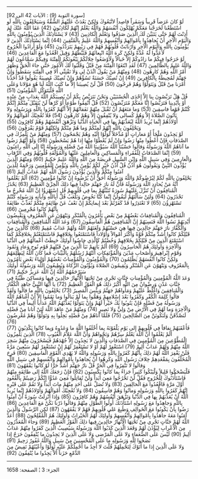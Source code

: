 ------------------------------------------------------------------------

\[سورة التوبة (9) : الآيات 42 الى 92\]  
لَوْ كانَ عَرَضاً قَرِيباً وَسَفَراً قاصِداً لاتَّبَعُوكَ وَلكِنْ بَعُدَتْ عَلَيْهِمُ الشُّقَّةُ وَسَيَحْلِفُونَ
بِاللَّهِ لَوِ اسْتَطَعْنا لَخَرَجْنا مَعَكُمْ يُهْلِكُونَ أَنْفُسَهُمْ وَاللَّهُ يَعْلَمُ إِنَّهُمْ لَكاذِبُونَ (42)
عَفَا اللَّهُ عَنْكَ لِمَ أَذِنْتَ لَهُمْ حَتَّى يَتَبَيَّنَ لَكَ الَّذِينَ صَدَقُوا وَتَعْلَمَ الْكاذِبِينَ (43) لا
يَسْتَأْذِنُكَ الَّذِينَ يُؤْمِنُونَ بِاللَّهِ وَالْيَوْمِ الْآخِرِ أَنْ يُجاهِدُوا بِأَمْوالِهِمْ وَأَنْفُسِهِمْ
وَاللَّهُ عَلِيمٌ بِالْمُتَّقِينَ (44) إِنَّما يَسْتَأْذِنُكَ الَّذِينَ لا يُؤْمِنُونَ بِاللَّهِ وَالْيَوْمِ الْآخِرِ
وَارْتابَتْ قُلُوبُهُمْ فَهُمْ فِي رَيْبِهِمْ يَتَرَدَّدُونَ (45) وَلَوْ أَرادُوا الْخُرُوجَ لَأَعَدُّوا لَهُ عُدَّةً
وَلكِنْ كَرِهَ اللَّهُ انْبِعاثَهُمْ فَثَبَّطَهُمْ وَقِيلَ اقْعُدُوا مَعَ الْقاعِدِينَ (46)  
لَوْ خَرَجُوا فِيكُمْ ما زادُوكُمْ إِلاَّ خَبالاً وَلَأَوْضَعُوا خِلالَكُمْ يَبْغُونَكُمُ الْفِتْنَةَ وَفِيكُمْ
سَمَّاعُونَ لَهُمْ وَاللَّهُ عَلِيمٌ بِالظَّالِمِينَ (47) لَقَدِ ابْتَغَوُا الْفِتْنَةَ مِنْ قَبْلُ وَقَلَّبُوا لَكَ
الْأُمُورَ حَتَّى جاءَ الْحَقُّ وَظَهَرَ أَمْرُ اللَّهِ وَهُمْ كارِهُونَ (48) وَمِنْهُمْ مَنْ يَقُولُ ائْذَنْ لِي
وَلا تَفْتِنِّي أَلا فِي الْفِتْنَةِ سَقَطُوا وَإِنَّ جَهَنَّمَ لَمُحِيطَةٌ بِالْكافِرِينَ (49) إِنْ تُصِبْكَ
حَسَنَةٌ تَسُؤْهُمْ وَإِنْ تُصِبْكَ مُصِيبَةٌ يَقُولُوا قَدْ أَخَذْنا أَمْرَنا مِنْ قَبْلُ وَيَتَوَلَّوْا وَهُمْ فَرِحُونَ
(50) قُلْ لَنْ يُصِيبَنا إِلاَّ ما كَتَبَ اللَّهُ لَنا هُوَ مَوْلانا وَعَلَى اللَّهِ فَلْيَتَوَكَّلِ
الْمُؤْمِنُونَ (51)  
قُلْ هَلْ تَرَبَّصُونَ بِنا إِلاَّ إِحْدَى الْحُسْنَيَيْنِ وَنَحْنُ نَتَرَبَّصُ بِكُمْ أَنْ يُصِيبَكُمُ اللَّهُ بِعَذابٍ
مِنْ عِنْدِهِ أَوْ بِأَيْدِينا فَتَرَبَّصُوا إِنَّا مَعَكُمْ مُتَرَبِّصُونَ (52) قُلْ أَنْفِقُوا طَوْعاً أَوْ كَرْهاً
لَنْ يُتَقَبَّلَ مِنْكُمْ إِنَّكُمْ كُنْتُمْ قَوْماً فاسِقِينَ (53) وَما مَنَعَهُمْ أَنْ تُقْبَلَ مِنْهُمْ نَفَقاتُهُمْ
إِلاَّ أَنَّهُمْ كَفَرُوا بِاللَّهِ وَبِرَسُولِهِ وَلا يَأْتُونَ الصَّلاةَ إِلاَّ وَهُمْ كُسالى وَلا يُنْفِقُونَ
إِلاَّ وَهُمْ كارِهُونَ (54) فَلا تُعْجِبْكَ أَمْوالُهُمْ وَلا أَوْلادُهُمْ إِنَّما يُرِيدُ اللَّهُ لِيُعَذِّبَهُمْ
بِها فِي الْحَياةِ الدُّنْيا وَتَزْهَقَ أَنْفُسُهُمْ وَهُمْ كافِرُونَ (55) وَيَحْلِفُونَ بِاللَّهِ إِنَّهُمْ
لَمِنْكُمْ وَما هُمْ مِنْكُمْ وَلكِنَّهُمْ قَوْمٌ يَفْرَقُونَ (56)  
لَوْ يَجِدُونَ مَلْجَأً أَوْ مَغاراتٍ أَوْ مُدَّخَلاً لَوَلَّوْا إِلَيْهِ وَهُمْ يَجْمَحُونَ (57) وَمِنْهُمْ مَنْ
يَلْمِزُكَ فِي الصَّدَقاتِ فَإِنْ أُعْطُوا مِنْها رَضُوا وَإِنْ لَمْ يُعْطَوْا مِنْها إِذا هُمْ يَسْخَطُونَ
(58) وَلَوْ أَنَّهُمْ رَضُوا ما آتاهُمُ اللَّهُ وَرَسُولُهُ وَقالُوا حَسْبُنَا اللَّهُ سَيُؤْتِينَا اللَّهُ
مِنْ فَضْلِهِ وَرَسُولُهُ إِنَّا إِلَى اللَّهِ راغِبُونَ (59) إِنَّمَا الصَّدَقاتُ لِلْفُقَراءِ وَالْمَساكِينِ
وَالْعامِلِينَ عَلَيْها وَالْمُؤَلَّفَةِ قُلُوبُهُمْ وَفِي الرِّقابِ وَالْغارِمِينَ وَفِي سَبِيلِ اللَّهِ وَابْنِ
السَّبِيلِ فَرِيضَةً مِنَ اللَّهِ وَاللَّهُ عَلِيمٌ حَكِيمٌ (60) وَمِنْهُمُ الَّذِينَ يُؤْذُونَ النَّبِيَّ
وَيَقُولُونَ هُوَ أُذُنٌ قُلْ أُذُنُ خَيْرٍ لَكُمْ يُؤْمِنُ بِاللَّهِ وَيُؤْمِنُ لِلْمُؤْمِنِينَ وَرَحْمَةٌ لِلَّذِينَ
آمَنُوا مِنْكُمْ وَالَّذِينَ يُؤْذُونَ رَسُولَ اللَّهِ لَهُمْ عَذابٌ أَلِيمٌ (61)  
يَحْلِفُونَ بِاللَّهِ لَكُمْ لِيُرْضُوكُمْ وَاللَّهُ وَرَسُولُهُ أَحَقُّ أَنْ يُرْضُوهُ إِنْ كانُوا مُؤْمِنِينَ (62)
أَلَمْ يَعْلَمُوا أَنَّهُ مَنْ يُحادِدِ اللَّهَ وَرَسُولَهُ فَأَنَّ لَهُ نارَ جَهَنَّمَ خالِداً فِيها ذلِكَ الْخِزْيُ
الْعَظِيمُ (63) يَحْذَرُ الْمُنافِقُونَ أَنْ تُنَزَّلَ عَلَيْهِمْ سُورَةٌ تُنَبِّئُهُمْ بِما فِي قُلُوبِهِمْ قُلِ
اسْتَهْزِؤُا إِنَّ اللَّهَ مُخْرِجٌ ما تَحْذَرُونَ (64) وَلَئِنْ سَأَلْتَهُمْ لَيَقُولُنَّ إِنَّما كُنَّا نَخُوضُ
وَنَلْعَبُ قُلْ أَبِاللَّهِ وَآياتِهِ وَرَسُولِهِ كُنْتُمْ تَسْتَهْزِؤُنَ (65) لا تَعْتَذِرُوا قَدْ كَفَرْتُمْ بَعْدَ
إِيمانِكُمْ إِنْ نَعْفُ عَنْ طائِفَةٍ مِنْكُمْ نُعَذِّبْ طائِفَةً بِأَنَّهُمْ كانُوا مُجْرِمِينَ (66)  
الْمُنافِقُونَ وَالْمُنافِقاتُ بَعْضُهُمْ مِنْ بَعْضٍ يَأْمُرُونَ بِالْمُنْكَرِ وَيَنْهَوْنَ عَنِ الْمَعْرُوفِ
وَيَقْبِضُونَ أَيْدِيَهُمْ نَسُوا اللَّهَ فَنَسِيَهُمْ إِنَّ الْمُنافِقِينَ هُمُ الْفاسِقُونَ (67) وَعَدَ اللَّهُ
الْمُنافِقِينَ وَالْمُنافِقاتِ وَالْكُفَّارَ نارَ جَهَنَّمَ خالِدِينَ فِيها هِيَ حَسْبُهُمْ وَلَعَنَهُمُ اللَّهُ
وَلَهُمْ عَذابٌ مُقِيمٌ (68) كَالَّذِينَ مِنْ قَبْلِكُمْ كانُوا أَشَدَّ مِنْكُمْ قُوَّةً وَأَكْثَرَ أَمْوالاً
وَأَوْلاداً فَاسْتَمْتَعُوا بِخَلاقِهِمْ فَاسْتَمْتَعْتُمْ بِخَلاقِكُمْ كَمَا اسْتَمْتَعَ الَّذِينَ مِنْ قَبْلِكُمْ
بِخَلاقِهِمْ وَخُضْتُمْ كَالَّذِي خاضُوا أُولئِكَ حَبِطَتْ أَعْمالُهُمْ فِي الدُّنْيا وَالْآخِرَةِ وَأُولئِكَ هُمُ
الْخاسِرُونَ (69) أَلَمْ يَأْتِهِمْ نَبَأُ الَّذِينَ مِنْ قَبْلِهِمْ قَوْمِ نُوحٍ وَعادٍ وَثَمُودَ وَقَوْمِ
إِبْراهِيمَ وَأَصْحابِ مَدْيَنَ وَالْمُؤْتَفِكاتِ أَتَتْهُمْ رُسُلُهُمْ بِالْبَيِّناتِ فَما كانَ اللَّهُ لِيَظْلِمَهُمْ
وَلكِنْ كانُوا أَنْفُسَهُمْ يَظْلِمُونَ (70) وَالْمُؤْمِنُونَ وَالْمُؤْمِناتُ بَعْضُهُمْ أَوْلِياءُ بَعْضٍ
يَأْمُرُونَ بِالْمَعْرُوفِ وَيَنْهَوْنَ عَنِ الْمُنْكَرِ وَيُقِيمُونَ الصَّلاةَ وَيُؤْتُونَ الزَّكاةَ وَيُطِيعُونَ
اللَّهَ وَرَسُولَهُ أُولئِكَ سَيَرْحَمُهُمُ اللَّهُ إِنَّ اللَّهَ عَزِيزٌ حَكِيمٌ (71)  
وَعَدَ اللَّهُ الْمُؤْمِنِينَ وَالْمُؤْمِناتِ جَنَّاتٍ تَجْرِي مِنْ تَحْتِهَا الْأَنْهارُ خالِدِينَ فِيها
وَمَساكِنَ طَيِّبَةً فِي جَنَّاتِ عَدْنٍ وَرِضْوانٌ مِنَ اللَّهِ أَكْبَرُ ذلِكَ هُوَ الْفَوْزُ الْعَظِيمُ (72) يا
أَيُّهَا النَّبِيُّ جاهِدِ الْكُفَّارَ وَالْمُنافِقِينَ وَاغْلُظْ عَلَيْهِمْ وَمَأْواهُمْ جَهَنَّمُ وَبِئْسَ الْمَصِيرُ
(73) يَحْلِفُونَ بِاللَّهِ ما قالُوا وَلَقَدْ قالُوا كَلِمَةَ الْكُفْرِ وَكَفَرُوا بَعْدَ إِسْلامِهِمْ
وَهَمُّوا بِما لَمْ يَنالُوا وَما نَقَمُوا إِلاَّ أَنْ أَغْناهُمُ اللَّهُ وَرَسُولُهُ مِنْ فَضْلِهِ فَإِنْ
يَتُوبُوا يَكُ خَيْراً لَهُمْ وَإِنْ يَتَوَلَّوْا يُعَذِّبْهُمُ اللَّهُ عَذاباً أَلِيماً فِي الدُّنْيا وَالْآخِرَةِ
وَما لَهُمْ فِي الْأَرْضِ مِنْ وَلِيٍّ وَلا نَصِيرٍ (74) وَمِنْهُمْ مَنْ عاهَدَ اللَّهَ لَئِنْ آتانا مِنْ
فَضْلِهِ لَنَصَّدَّقَنَّ وَلَنَكُونَنَّ مِنَ الصَّالِحِينَ (75) فَلَمَّا آتاهُمْ مِنْ فَضْلِهِ بَخِلُوا بِهِ وَتَوَلَّوْا
وَهُمْ مُعْرِضُونَ (76)  
فَأَعْقَبَهُمْ نِفاقاً فِي قُلُوبِهِمْ إِلى يَوْمِ يَلْقَوْنَهُ بِما أَخْلَفُوا اللَّهَ ما وَعَدُوهُ وَبِما
كانُوا يَكْذِبُونَ (77) أَلَمْ يَعْلَمُوا أَنَّ اللَّهَ يَعْلَمُ سِرَّهُمْ وَنَجْواهُمْ وَأَنَّ اللَّهَ عَلاَّمُ
الْغُيُوبِ (78) الَّذِينَ يَلْمِزُونَ الْمُطَّوِّعِينَ مِنَ الْمُؤْمِنِينَ فِي الصَّدَقاتِ وَالَّذِينَ لا يَجِدُونَ
إِلاَّ جُهْدَهُمْ فَيَسْخَرُونَ مِنْهُمْ سَخِرَ اللَّهُ مِنْهُمْ وَلَهُمْ عَذابٌ أَلِيمٌ (79) اسْتَغْفِرْ لَهُمْ أَوْ
لا تَسْتَغْفِرْ لَهُمْ إِنْ تَسْتَغْفِرْ لَهُمْ سَبْعِينَ مَرَّةً فَلَنْ يَغْفِرَ اللَّهُ لَهُمْ ذلِكَ بِأَنَّهُمْ كَفَرُوا
بِاللَّهِ وَرَسُولِهِ وَاللَّهُ لا يَهْدِي الْقَوْمَ الْفاسِقِينَ (80) فَرِحَ الْمُخَلَّفُونَ بِمَقْعَدِهِمْ خِلافَ
رَسُولِ اللَّهِ وَكَرِهُوا أَنْ يُجاهِدُوا بِأَمْوالِهِمْ وَأَنْفُسِهِمْ فِي سَبِيلِ اللَّهِ وَقالُوا لا
تَنْفِرُوا فِي الْحَرِّ قُلْ نارُ جَهَنَّمَ أَشَدُّ حَرًّا لَوْ كانُوا يَفْقَهُونَ (81)  
فَلْيَضْحَكُوا قَلِيلاً وَلْيَبْكُوا كَثِيراً جَزاءً بِما كانُوا يَكْسِبُونَ (82) فَإِنْ رَجَعَكَ اللَّهُ
إِلى طائِفَةٍ مِنْهُمْ فَاسْتَأْذَنُوكَ لِلْخُرُوجِ فَقُلْ لَنْ تَخْرُجُوا مَعِيَ أَبَداً وَلَنْ تُقاتِلُوا مَعِيَ
عَدُوًّا إِنَّكُمْ رَضِيتُمْ بِالْقُعُودِ أَوَّلَ مَرَّةٍ فَاقْعُدُوا مَعَ الْخالِفِينَ (83) وَلا تُصَلِّ عَلى أَحَدٍ
مِنْهُمْ ماتَ أَبَداً وَلا تَقُمْ عَلى قَبْرِهِ إِنَّهُمْ كَفَرُوا بِاللَّهِ وَرَسُولِهِ وَماتُوا وَهُمْ فاسِقُونَ
(84) وَلا تُعْجِبْكَ أَمْوالُهُمْ وَأَوْلادُهُمْ إِنَّما يُرِيدُ اللَّهُ أَنْ يُعَذِّبَهُمْ بِها فِي الدُّنْيا
وَتَزْهَقَ أَنْفُسُهُمْ وَهُمْ كافِرُونَ (85) وَإِذا أُنْزِلَتْ سُورَةٌ أَنْ آمِنُوا بِاللَّهِ وَجاهِدُوا مَعَ
رَسُولِهِ اسْتَأْذَنَكَ أُولُوا الطَّوْلِ مِنْهُمْ وَقالُوا ذَرْنا نَكُنْ مَعَ الْقاعِدِينَ (86)  
رَضُوا بِأَنْ يَكُونُوا مَعَ الْخَوالِفِ وَطُبِعَ عَلى قُلُوبِهِمْ فَهُمْ لا يَفْقَهُونَ (87) لكِنِ الرَّسُولُ
وَالَّذِينَ آمَنُوا مَعَهُ جاهَدُوا بِأَمْوالِهِمْ وَأَنْفُسِهِمْ وَأُولئِكَ لَهُمُ الْخَيْراتُ وَأُولئِكَ هُمُ
الْمُفْلِحُونَ (88) أَعَدَّ اللَّهُ لَهُمْ جَنَّاتٍ تَجْرِي مِنْ تَحْتِهَا الْأَنْهارُ خالِدِينَ فِيها ذلِكَ
الْفَوْزُ الْعَظِيمُ (89) وَجاءَ الْمُعَذِّرُونَ مِنَ الْأَعْرابِ لِيُؤْذَنَ لَهُمْ وَقَعَدَ الَّذِينَ كَذَبُوا
اللَّهَ وَرَسُولَهُ سَيُصِيبُ الَّذِينَ كَفَرُوا مِنْهُمْ عَذابٌ أَلِيمٌ (90) لَيْسَ عَلَى الضُّعَفاءِ وَلا
عَلَى الْمَرْضى وَلا عَلَى الَّذِينَ لا يَجِدُونَ ما يُنْفِقُونَ حَرَجٌ إِذا نَصَحُوا لِلَّهِ وَرَسُولِهِ ما
عَلَى الْمُحْسِنِينَ مِنْ سَبِيلٍ وَاللَّهُ غَفُورٌ رَحِيمٌ (91)  
وَلا عَلَى الَّذِينَ إِذا ما أَتَوْكَ لِتَحْمِلَهُمْ قُلْتَ لا أَجِدُ ما أَحْمِلُكُمْ عَلَيْهِ تَوَلَّوْا
وَأَعْيُنُهُمْ تَفِيضُ مِنَ الدَّمْعِ حَزَناً أَلاَّ يَجِدُوا ما يُنْفِقُونَ (92)

------------------------------------------------------------------------

الجزء: 3 ¦ الصفحة: 1658

